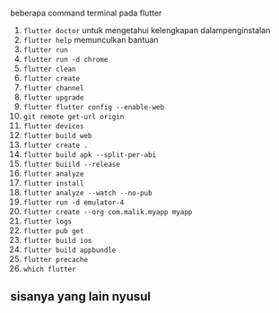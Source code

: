 beberapa command terminal pada flutter

1. `flutter doctor` 
  untuk mengetahui kelengkapan dalampenginstalan
2. `flutter help` 
  memunculkan bantuan
3. `flutter run`
4. `flutter run -d chrome`
5. `flutter clean`
6. `flutter create`
7. `flutter channel`
8. `flutter upgrade`
9. `flutter flutter config --enable-web`
10. `git remote get-url origin`
11. `flutter devices`
12. `flutter build web`
13. `flutter create .`
14. `flutter build apk --split-per-abi`
15. `flutter buiild --release`
16. `flutter analyze`
17. `flutter install`
18. `flutter analyze --watch --no-pub`
19. `flutter run -d emulator-4`
20. `flutter create --org com.malik.myapp myapp`
21. `flutter logs`
22. `flutter pub get`
23. `flutter build ios`
24. `flutter build appbundle`
25. `flutter precache`
26. `which flutter`

## sisanya yang lain nyusul
